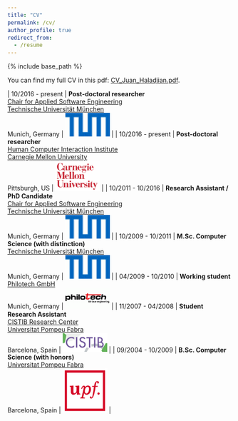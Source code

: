 ```yaml
---
title: "CV"
permalink: /cv/
author_profile: true
redirect_from:
  - /resume
---
```


{% include base_path %}

You can find my full CV in this pdf: [CV_Juan_Haladjian.pdf](/files/CV_Juan_Haladjian.pdf).

<style>
td {
  font-size: 16px
}
</style>

| 10/2016 - present   | **Post-doctoral researcher** <br> [Chair for Applied Software Engineering](https://ase.in.tum.de/lehrstuhl_1/) <br> [Technische Universität München](www.tum.edu) <br> Munich, Germany  |  <img src="/images/cv_tum.png" alt="drawing" width="100"/> |
| 10/2016 - present   | **Post-doctoral researcher** <br> [Human Computer Interaction Institute](https://www.hcii.cmu.edu/) <br> [Carnegie Mellon University](https://www.cmu.edu/) <br> Pittsburgh, US  |  <img src="/images/cv_cmu.png" alt="drawing" width="100"/> |
| 10/2011 - 10/2016  | **Research Assistant / PhD Candidate** <br>  [Chair for Applied Software Engineering](https://ase.in.tum.de/lehrstuhl_1/) <br> [Technische Universität München](www.tum.edu) <br> Munich, Germany |  <img src="/images/cv_tum.png" alt="drawing" width="100"/> |
| 10/2009 - 10/2011  | **M.Sc. Computer Science (with distinction)** <br> [Technische Universität München](https://www.tum.de/) <br> Munich, Germany | <img src="/images/cv_tum.png" alt="drawing" width="100"/> |
| 04/2009 - 10/2010  | **Working student** <br> [Philotech GmbH](https://www.philotech.net/) <br> Munich, Germany | <img src="/images/cv_philotech.png" alt="drawing" width="100"/> |
| 11/2007 - 04/2008  | **Student Research Assistant** <br> [CISTIB Research Center](http://www.cistib.org/) <br> [Universitat Pompeu Fabra](www.upf.edu) <br> Barcelona, Spain | <img src="/images/cv_cistib.png" alt="drawing" width="100"/> |
| 09/2004 - 10/2009  | **B.Sc. Computer Science (with honors)** <br> [Universitat Pompeu Fabra](www.upf.edu) <br> Barcelona, Spain  | <img src="/images/cv_upf.png" alt="drawing" width="100"/> |
